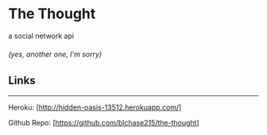 # The Thought
a social network api 

###### (yes, another one, I'm sorry)
## Links

---

Heroku: [http://hidden-oasis-13512.herokuapp.com/]

Github Repo: [https://github.com/blchase215/the-thought]